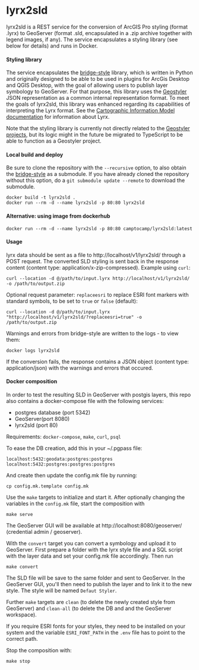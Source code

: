 # lyrx2sld
lyrx2sld is a REST service for the conversion of ArcGIS Pro styling (format .lyrx) to GeoServer (format .sld, encapsulated in a .zip archive together with legend images, if any). The service encapsulates a styling library (see below for details) and runs in Docker.

#### Styling library
The service encapsulates the [bridge-style](https://github.com/camptocamp/bridge-style) library, which is written in Python and originally designed to be able to be used in plugins for ArcGis Desktop and QGIS Desktop, with the goal of allowing users to publish layer symbology to GeoServer.
For that purpose, this library uses the [Geostyler](https://github.com/geostyler) JSON representation as a common internal representation format. 
To meet the goals of lyrx2sld, this library was enhanced regarding its capabilities of interpreting the Lyrx format.
See the [Cartographic Information Model documentation](https://github.com/Esri/cim-spec/tree/master/docs/v2) for information about Lyrx.

Note that the styling library is currently not directly related to the [Geostyler projects](https://github.com/geostyler), but its logic might in the future be migrated to TypeScript to be able to function as a Geostyler project.

#### Local build and deploy
Be sure to clone the repository with the ```--recursive``` option, to also obtain the [bridge-style](https://github.com/camptocamp/bridge-style) as a submodule. If you have already cloned the repository without this option, do a ```git submodule update --remote``` to download the submodule.
```
docker build -t lyrx2sld .
docker run --rm -d --name lyrx2sld -p 80:80 lyrx2sld
```

#### Alternative: using image from dockerhub
```
docker run --rm -d --name lyrx2sld -p 80:80 camptocamp/lyrx2sld:latest
```

#### Usage
lyrx data should be sent as a file to http://localhost/v1/lyrx2sld/ through a POST request. The converted SLD styling is sent back in the response content (content type: application/x-zip-compressed). Example using `curl`:
```
curl --location -d @/path/to/input.lyrx http://localhost/v1/lyrx2sld/ -o /path/to/output.zip
```

Optional request parameter: `replaceesri` to replace ESRI font markers with standard symbols, to be set to `true` or `false` (default):
```
curl --location -d @/path/to/input.lyrx "http://localhost/v1/lyrx2sld/?replaceesri=true" -o /path/to/output.zip
```
Warnings and errors from bridge-style are written to the logs - to view them:
```
docker logs lyrx2sld
```

If the conversion fails, the response contains a JSON object (content type: application/json) with the warnings and errors that occured.

#### Docker composition
In order to test the resulting SLD in GeoServer with postgis layers, this repo also contains a docker-compose file with the following services:
 * postgres database (port 5342)
 * GeoServer(port 8080)
 * lyrx2sld (port 80)

Requirements: `docker-compose`, `make`, `curl`, `psql`

To ease the DB creation, add this in your ~/.pgpass file:
```
localhost:5432:geodata:postgres:postgres                                        
localhost:5432:postgres:postgres:postgres
```

And create then update the config.mk file by running:
```
cp config.mk.template config.mk
```

Use the `make` targets to initialize and start it. After optionally changing the variables in the `config.mk` file, start the composition with
```
make serve
```

The GeoServer GUI will be available at http://localhost:8080/geoserver/ (credential admin / geoserver).

With the `convert` target you can convert a symbology and upload it to GeoServer. First prepare a folder with the lyrx style file and a SQL script with the layer data and set your config.mk file accordingly. Then run
```
make convert
```

The SLD file will be save to the same folder and sent to GeoServer. In the GeoServer GUI, you'll then need to publish the layer and to link it to the new style. The style will be named `Defaut Styler`.

Further `make` targets are `clean` (to delete the newly created style from GeoServer) and `clean-all` (to delete the DB and and the GeoServer workspace).

If you require ESRI fonts for your styles, they need to be installed on your system and the variable `ESRI_FONT_PATH` in the `.env` file has to point to the correct path.


Stop the composition with:
```
make stop
```
